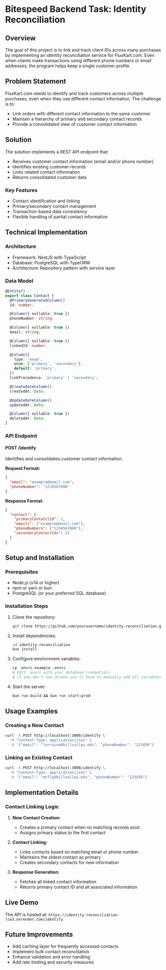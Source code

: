# Bitespeed Backend Task: Identity Reconciliation

## Overview
The goal of this project is to link and track client IDs across many purchases by implementing an identity reconciliation service for FluxKart.com. Even when clients make transactions using different phone numbers or email addresses, the program helps keep a single customer profile.

## Problem Statement
FluxKart.com needs to identify and track customers across multiple purchases, even when they use different contact information. The challenge is to:
- Link orders with different contact information to the same customer
- Maintain a hierarchy of primary and secondary contact records
- Provide a consolidated view of customer contact information

## Solution
The solution implements a REST API endpoint that:
- Receives customer contact information (email and/or phone number)
- Identifies existing customer records
- Links related contact information
- Returns consolidated customer data

### Key Features
- Contact identification and linking
- Primary/secondary contact management
- Transaction-based data consistency
- Flexible handling of partial contact information

## Technical Implementation

### Architecture
- Framework: NestJS with TypeScript
- Database: PostgreSQL with TypeORM
- Architecture: Repository pattern with service layer

### Data Model
```typescript
@Entity()
export class Contact {
  @PrimaryGeneratedColumn()
  id: number;

  @Column({ nullable: true })
  phoneNumber: string;

  @Column({ nullable: true })
  email: string;

  @Column({ nullable: true })
  linkedId: number;

  @Column({
    type: 'enum',
    enum: ['primary', 'secondary'],
    default: 'primary',
  })
  linkPrecedence: 'primary' | 'secondary';

  @CreateDateColumn()
  createdAt: Date;

  @UpdateDateColumn()
  updatedAt: Date;

  @Column({ nullable: true })
  deletedAt: Date;
}
```

### API Endpoint

#### POST /identify
Identifies and consolidates customer contact information.

**Request Format:**
```json
{
  "email": "example@email.com",
  "phoneNumber": "1234567890"
}
```

**Response Format:**
```json
{
  "contact": {
    "primaryContatctId": 1,
    "emails": ["example@email.com"],
    "phoneNumbers": ["1234567890"],
    "secondaryContactIds": []
  }
}
```

## Setup and Installation

### Prerequisites
- Node.js (v14 or higher)
- npm or yarn or bun
- PostgreSQL (or your preferred SQL database)

### Installation Steps
1. Clone the repository:
   ```bash
   git clone https://github.com/yourusername/identity-reconciliation.git
   ```

2. Install dependencies:
   ```bash
   cd identity-reconciliation
   bun install
   ```

3. Configure environment variables:
   ```bash
   cp .envrc.example .envrc
   # Edit .envrc with your database credentials
   # if you don't use direnv you'll have to manually add all variables to your current shell scope
   ```

4. Start the server:
   ```bash
   bun run build && bun run start:prod
   ```

## Usage Examples

### Creating a New Contact
```bash
curl -X POST http://localhost:3000/identify \
  -H "Content-Type: application/json" \
  -d '{"email": "lorraine@hillvalley.edu", "phoneNumber": "123456"}'
```

### Linking an Existing Contact
```bash
curl -X POST http://localhost:3000/identify \
  -H "Content-Type: application/json" \
  -d '{"email": "mcfly@hillvalley.edu", "phoneNumber": "123456"}'
```

## Implementation Details

### Contact Linking Logic
1. **New Contact Creation:**
   - Creates a primary contact when no matching records exist
   - Assigns primary status to the first contact

2. **Contact Linking:**
   - Links contacts based on matching email or phone number
   - Maintains the oldest contact as primary
   - Creates secondary contacts for new information

3. **Response Generation:**
   - Fetches all linked contact information
   - Returns primary contact ID and all associated information

## Live Demo
The API is hosted at: `https://identity-reconciliation-lcw3.onrender.com/identify`

## Future Improvements
- Add caching layer for frequently accessed contacts
- Implement bulk contact reconciliation
- Enhance validation and error handling
- Add rate limiting and security measures
